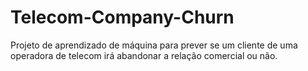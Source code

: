 # Telecom-Company-Churn
Projeto de aprendizado de máquina para prever se um cliente de uma operadora de telecom irá abandonar a relação comercial ou não.
